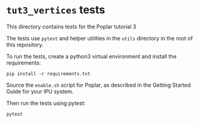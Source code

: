 # `tut3_vertices` tests

This directory contains tests for the Poplar tutorial 3

The tests use `pytest` and helper utilities in the `utils` directory in the
root of this repository.

To run the tests, create a python3 virtual environment and install the
requirements:

    pip install -r requirements.txt

Source the `enable.sh` script for Poplar, as described in the Getting Started
Guide for your IPU system.

Then run the tests using pytest:

    pytest
